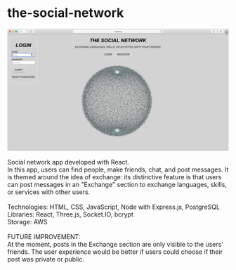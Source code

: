 # the-social-network

![screenshot](screenshot-socialnetwork.png)

Social network app developed with React. <br>
In this app, users can find people, make friends, chat, and post messages. It is themed around the idea of exchange: its distinctive feature is that users can post messages in an "Exchange" section to exchange languages, skills, or services with other users.
<br /><br />
Technologies: HTML, CSS, JavaScript, Node with Express.js, PostgreSQL <br />
Libraries: React, Three.js, Socket.IO, bcrypt <br />
Storage: AWS
<br />
<br />
FUTURE IMPROVEMENT: <br />
At the moment, posts in the Exchange section are only visible to the users' friends.
The user experience would be better if users could choose if their post was private or public.
